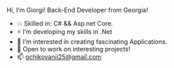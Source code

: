 Hi, I’m Giorgi! Back-End Developer from Georgia!
- 💥 Skilled in: C# && Asp.net Core.
- ⚡ I’m developing my skills in .Net
- 👀 I’m interested in creating fascinating Applications.
- 💯 Open to work on interesting projects!
- 📫 gchikovanii25@gmail.com
